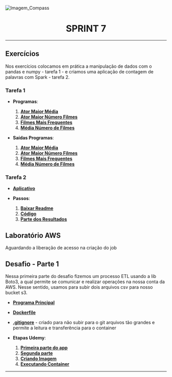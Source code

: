 ![Imagem_Compass](https://s3.sa-east-1.amazonaws.com/remotar-assets-prod/company-profile-covers/cl7god9gt00lx04wg4p2a93zt.jpg)

<div align="center">
  <h1>SPRINT 7</h1>
</div>
<hr>

## Exercícios

<p>Nos exercícios colocamos em prática a manipulação de dados com o pandas e numpy - tarefa 1 - e criamos uma aplicação de contagem de palavras com Spark - tarefa 2. </p>

### Tarefa 1

* **Programas**:
  1. [__Ator Maior Média__](https://github.com/brunnope/Repo_Compass/blob/main/Sprint7/Exercicios/tarefa1/resolucoes/atorMaiorMedia.py)
  2. [__Ator Maior Número Filmes__](https://github.com/brunnope/Repo_Compass/blob/main/Sprint7/Exercicios/tarefa1/resolucoes/atorMaiorNumeroFilmes.py)
  3. [__Filmes Mais Frequentes__](https://github.com/brunnope/Repo_Compass/blob/main/Sprint7/Exercicios/tarefa1/resolucoes/filmesMaisFrequencia.py)
  4. [__Média Número de Filmes__](https://github.com/brunnope/Repo_Compass/blob/main/Sprint7/Exercicios/tarefa1/resolucoes/mediaNumFilmes.py)

* **Saídas Programas**:
  1. [__Ator Maior Média__](https://github.com/brunnope/Repo_Compass/blob/main/Sprint7/Exercicios/tarefa1/saidas/atorMaiorMediaFilme.png)
  2. [__Ator Maior Número Filmes__](https://github.com/brunnope/Repo_Compass/blob/main/Sprint7/Exercicios/tarefa1/saidas/atorMaiorNumFilmes.png)
  3. [__Filmes Mais Frequentes__](https://github.com/brunnope/Repo_Compass/blob/main/Sprint7/Exercicios/tarefa1/saidas/frequenciaFilmes.png)
  4. [__Média Número de Filmes__](https://github.com/brunnope/Repo_Compass/blob/main/Sprint7/Exercicios/tarefa1/saidas/mediaNumFilmes.png)
  
### Tarefa 2

* [__Aplicativo__](https://github.com/brunnope/Repo_Compass/blob/main/Sprint7/Exercicios/tarefa2/app.scala)

* **Passos**:
  1. [__Baixar Readme__](https://github.com/brunnope/Repo_Compass/blob/main/Sprint7/Exercicios/tarefa2/baixandoReadme.png)
  2. [__Código__](https://github.com/brunnope/Repo_Compass/blob/main/Sprint7/Exercicios/tarefa2/resultado.png)
  3. [__Parte dos Resultados__](https://github.com/brunnope/Repo_Compass/blob/main/Sprint7/Exercicios/tarefa2/resultCont.png)

## Laboratório AWS

<p>  Aguardando a liberação de acesso na criação do job</p>

## Desafio - Parte 1

<p> Nessa primeira parte do desafio fizemos um processo ETL usando a lib Boto3, a qual permite se comunicar e realizar operações na nossa conta da AWS. Nesse sentido, usamos para subir dois arquivos csv para nosso bucket s3.</p>

* [__Programa Principal__](https://github.com/brunnope/Repo_Compass/blob/main/Sprint7/DesafioParte1ETL/app.py)
* [__Dockerfile__](https://github.com/brunnope/Repo_Compass/blob/main/Sprint7/DesafioParte1ETL/Dockerfile)
* [__.gitignore__](https://github.com/brunnope/Repo_Compass/blob/main/Sprint7/DesafioParte1ETL/.gitignore) - criado para não subir para o git arquivos tão grandes e permite a leitura e transferência para o container

* **Etapas Udemy**:
  1. [__Primeira parte do app__](https://github.com/brunnope/Repo_Compass/blob/main/Sprint7/DesafioParte1ETL/etapas/appBoto.png)
  2. [__Segunda parte__](https://github.com/brunnope/Repo_Compass/blob/main/Sprint7/DesafioParte1ETL/etapas/appBoto2.png)
  3. [__Criando Imagem__](https://github.com/brunnope/Repo_Compass/blob/main/Sprint7/DesafioParte1ETL/etapas/criandoImagem.png)
  4. [__Executando Container__](https://github.com/brunnope/Repo_Compass/blob/main/Sprint7/DesafioParte1ETL/etapas/executandoContainer.png)

<hr>